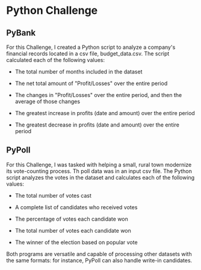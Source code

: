 # Python Challenge

## PyBank

For this Challenge, I created a Python script to analyze a company's financial records located in a csv file, budget_data.csv.  The script calculated each of the following values:

  * The total number of months included in the dataset

  * The net total amount of "Profit/Losses" over the entire period

  * The changes in "Profit/Losses" over the entire period, and then the average of those changes

  * The greatest increase in profits (date and amount) over the entire period

  * The greatest decrease in profits (date and amount) over the entire period


## PyPoll

For this Challenge, I was tasked with helping a small, rural town modernize its vote-counting process.  Th poll data was in an input csv file.  The Python script analyzes the votes in the dataset and calculates each of the following values:

  * The total number of votes cast

  * A complete list of candidates who received votes

  * The percentage of votes each candidate won

  * The total number of votes each candidate won

  * The winner of the election based on popular vote

Both programs are versatile and capable of processing other datasets with the same formats: for instance, PyPoll can also handle write-in candidates.
